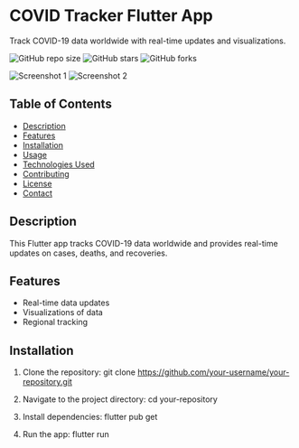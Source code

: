 <!-- Project Title -->
# COVID Tracker Flutter App

<!-- Short Description -->
Track COVID-19 data worldwide with real-time updates and visualizations.

<!-- Badges -->
![GitHub repo size](https://img.shields.io/github/repo-size/your-username/your-repository)
![GitHub stars](https://img.shields.io/github/stars/your-username/your-repository?style=social)
![GitHub forks](https://img.shields.io/github/forks/your-username/your-repository?style=social)

<!-- Screenshots -->
![Screenshot 1](/screenshots/screenshot1.png)
![Screenshot 2](/screenshots/screenshot2.png)

<!-- Table of Contents -->
## Table of Contents
- [Description](#description)
- [Features](#features)
- [Installation](#installation)
- [Usage](#usage)
- [Technologies Used](#technologies-used)
- [Contributing](#contributing)
- [License](#license)
- [Contact](#contact)

<!-- Description -->
## Description
This Flutter app tracks COVID-19 data worldwide and provides real-time updates on cases, deaths, and recoveries.

<!-- Features -->
## Features
- Real-time data updates
- Visualizations of data
- Regional tracking

<!-- Installation Instructions -->
## Installation
1. Clone the repository:
    git clone https://github.com/your-username/your-repository.git

2. Navigate to the project directory:
    cd your-repository

3. Install dependencies:
    flutter pub get

4. Run the app:
    flutter run





